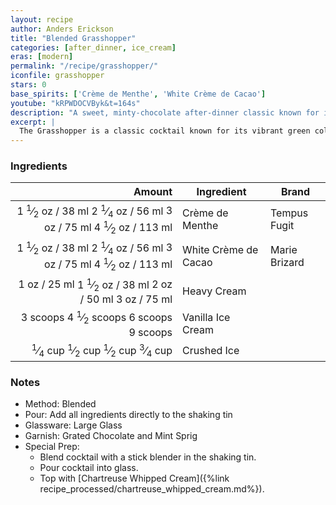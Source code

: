 ```yaml
---
layout: recipe
author: Anders Erickson
title: "Blended Grasshopper"
categories: [after_dinner, ice_cream]
eras: [modern]
permalink: "/recipe/grasshopper/"
iconfile: grasshopper
stars: 0
base_spirits: ['Crème de Menthe', 'White Crème de Cacao']
youtube: "kRPWDOCVByk&t=164s"
description: "A sweet, minty-chocolate after-dinner classic known for its vibrant green color from crème de menthe."
excerpt: |
  The Grasshopper is a classic cocktail known for its vibrant green color and creamy, minty-chocolate flavor. It is a sweet, minty classic that tastes better than your traditional dessert.
---
```


### Ingredients

|   Amount | Ingredient           | Brand         |
| -------: | -------------------- | ------------- |
|   <span class="onex active">1 <sup>1</sup>&frasl;<sub>2</sub> oz  / 38 ml</span> <span class="onehalfx">2 <sup>1</sup>&frasl;<sub>4</sub> oz  / 56 ml</span> <span class="twox">3 oz  / 75 ml</span> <span class="threex">4 <sup>1</sup>&frasl;<sub>2</sub> oz  / 113 ml</span>| Crème de Menthe      | Tempus Fugit  |
|   <span class="onex active">1 <sup>1</sup>&frasl;<sub>2</sub> oz  / 38 ml</span> <span class="onehalfx">2 <sup>1</sup>&frasl;<sub>4</sub> oz  / 56 ml</span> <span class="twox">3 oz  / 75 ml</span> <span class="threex">4 <sup>1</sup>&frasl;<sub>2</sub> oz  / 113 ml</span>| White Crème de Cacao | Marie Brizard |
|     <span class="onex active">1 oz  / 25 ml</span> <span class="onehalfx">1 <sup>1</sup>&frasl;<sub>2</sub> oz  / 38 ml</span> <span class="twox">2 oz  / 50 ml</span> <span class="threex">3 oz  / 75 ml</span>| Heavy Cream          |
| <span class="onex active">3 scoops </span> <span class="onehalfx">4 <sup>1</sup>&frasl;<sub>2</sub> scoops </span> <span class="twox">6 scoops </span> <span class="threex">9 scoops </span>| Vanilla Ice Cream    |
| <span class="onex active"> <sup>1</sup>&frasl;<sub>4</sub> cup </span> <span class="onehalfx"> <sup>1</sup>&frasl;<sub>2</sub> cup </span> <span class="twox"> <sup>1</sup>&frasl;<sub>2</sub> cup </span> <span class="threex"> <sup>3</sup>&frasl;<sub>4</sub> cup </span>| Crushed Ice          |

### Notes

- Method: Blended
- Pour: Add all ingredients directly to the shaking tin
- Glassware: Large Glass
- Garnish: Grated Chocolate and Mint Sprig
- Special Prep: 
  - Blend cocktail with a stick blender in the shaking tin. 
  - Pour cocktail into glass. 
  - Top with [Chartreuse Whipped Cream]({%link recipe_processed/chartreuse_whipped_cream.md%}).

    
<script type="application/ld+json">
{
  "@context": "https://schema.org",
  "@type": "Recipe",
  "author": {
    "@type": "Person",
    "name": "{{ page.author }}"
    },
  "image": "{%- for page in page.categories limit: 1 %}{% assign cat = site.data.categories | where: "slug", page | first %}{{ site.url }}{{ site.baseurl}}/assets/images/category_{{cat.slug}}.svg{% endfor -%}",
  "description": "{{ page.excerpt | strip_html | replace: '"', "'" }}",
  "recipeIngredient": [
  "1.5 oz Crème de Menthe ",
  "1.5 oz White Crème de Cacao",
  "1 oz Heavy Cream ",
  "3 scoops Vanilla Ice Cream ",
  "0.25 cup Crushed Ice "
    ],
  "name": "{{ page.title }}",
  "recipeInstructions": [
    {
      "@type": "HowToStep",
      "text": "- Method: Blended"
    },
    {
      "@type": "HowToStep",
      "text": "- Pour: Add all ingredients directly to the shaking tin"
    },
    {
      "@type": "HowToStep",
      "text": "- Glassware: Large Glass"
    },
    {
      "@type": "HowToStep",
      "text": "- Garnish: Grated Chocolate and Mint Sprig"
    },
    {
      "@type": "HowToStep",
      "text": "- Special Prep: "
    },
    {
      "@type": "HowToStep",
      "text": "  - Blend cocktail with a stick blender in the shaking tin. "
    },
    {
      "@type": "HowToStep",
      "text": "  - Pour cocktail into glass. "
    },
    {
      "@type": "HowToStep",
      "text": "  - Top with [Chartreuse Whipped Cream]({%link recipe_processed/chartreuse_whipped_cream.md%})."
    }
    ],
  "recipeYield": "1 cocktail",
  "recipeCategory": "cocktail",
  {% if page.stars and site.data.ratings[page.iconfile].ratings -%}"aggregateRating": {
   "@type": "AggregateRating",
   "ratingValue": "{%- include stars_metadata.html %}",
   "bestRating": "5",
   "reviewCount": "2"},{%- endif %}
  "recipeCuisine": "global",
  "prepTime": "PT20M",
  "cookTime": "PT15S",
  "keywords": "{{ page.title }}, cocktail, {{ page.eras }}, {% include category_metadata.html %}, {% include spirits_metadata.html %}"
}
</script>

    